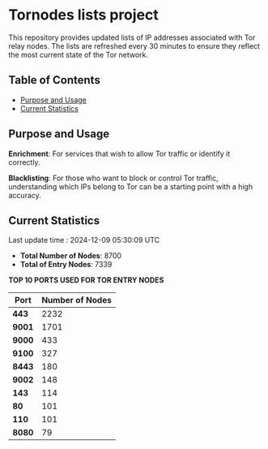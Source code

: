 # Tornodes lists project

This repository provides updated lists of IP addresses associated with Tor relay nodes. The lists are refreshed every 30 minutes to ensure they reflect the most current state of the Tor network.

## Table of Contents

- [Purpose and Usage](#purpose-and-usage)
- [Current Statistics](#current-statistics)


## Purpose and Usage

**Enrichment**: For services that wish to allow Tor traffic or identify it correctly.

**Blacklisting**: For those who want to block or control Tor traffic, understanding which IPs belong to Tor can be a starting point with a high accuracy.

## Current Statistics

Last update time : 2024-12-09 05:30:09 UTC

- **Total Number of Nodes**: 8700
- **Total of Entry Nodes**: 7339

**TOP 10 PORTS USED FOR TOR ENTRY NODES**

| **Port** | **Number of Nodes** |
|------|-----------------|
| **443**   | 2232  |
| **9001**   | 1701  |
| **9000**   | 433  |
| **9100**   | 327  |
| **8443**   | 180  |
| **9002**   | 148  |
| **143**   | 114  |
| **80**   | 101  |
| **110**   | 101  |
| **8080**   | 79  |

